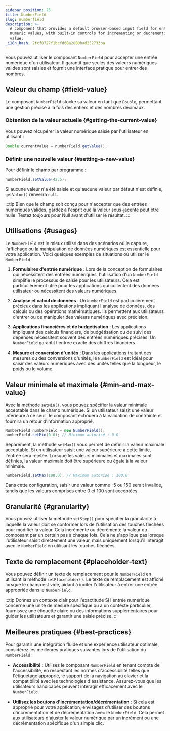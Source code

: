 ```yaml
---
sidebar_position: 25
title: NumberField
slug: numberfield
description: >-
  A component that provides a default browser-based input field for entering
  numeric values, with built-in controls for incrementing or decrementing the
  value.
_i18n_hash: 2fcf0727f1bcfd60a2800bad252733ba
---
```

<DocChip chip='shadow' />
<DocChip chip='name' label="dwc-field" />
<DocChip chip='since' label='23.02' />
<JavadocLink type="foundation" location="com/webforj/component/field/NumberField" top='true' />

<ParentLink parent="Field" />

Vous pouvez utiliser le composant `NumberField` pour accepter une entrée numérique d'un utilisateur. Il garantit que seules des valeurs numériques valides sont saisies et fournit une interface pratique pour entrer des nombres.

<ComponentDemo 
path='/webforj/numberfield?'
javaE='https://raw.githubusercontent.com/webforj/webforj-documentation/refs/heads/main/src/main/java/com/webforj/samples/views/fields/numberfield/NumberFieldView.java'
/>

## Valeur du champ {#field-value}

Le composant `NumberField` stocke sa valeur en tant que `Double`, permettant une gestion précise à la fois des entiers et des nombres décimaux.

### Obtention de la valeur actuelle {#getting-the-current-value}

Vous pouvez récupérer la valeur numérique saisie par l'utilisateur en utilisant :

```java
Double currentValue = numberField.getValue();
```

### Définir une nouvelle valeur {#setting-a-new-value}

Pour définir le champ par programme :

```java
numberField.setValue(42.5);
```

Si aucune valeur n'a été saisie et qu'aucune valeur par défaut n'est définie, `getValue()` renverra `null`.

:::tip
Bien que le champ soit conçu pour n'accepter que des entrées numériques valides, gardez à l'esprit que la valeur sous-jacente peut être nulle. Testez toujours pour Null avant d'utiliser le résultat.
:::

## Utilisations {#usages}

Le `NumberField` est le mieux utilisé dans des scénarios où la capture, l'affichage ou la manipulation de données numériques est essentielle pour votre application. Voici quelques exemples de situations où utiliser le `NumberField` :

1. **Formulaires d'entrée numérique** : Lors de la conception de formulaires qui nécessitent des entrées numériques, l'utilisation d'un `NumberField` simplifie le processus de saisie pour les utilisateurs. Cela est particulièrement utile pour les applications qui collectent des données utilisateur ou nécessitent des valeurs numériques.

2. **Analyse et calcul de données** : Un `NumberField` est particulièrement précieux dans les applications impliquant l'analyse de données, des calculs ou des opérations mathématiques. Ils permettent aux utilisateurs d'entrer ou de manipuler des valeurs numériques avec précision.

3. **Applications financières et de budgétisation** : Les applications impliquant des calculs financiers, de budgétisation ou de suivi des dépenses nécessitent souvent des entrées numériques précises. Un `NumberField` garantit l'entrée exacte des chiffres financiers.

4. **Mesure et conversion d'unités** : Dans les applications traitant des mesures ou des conversions d'unités, le `NumberField` est idéal pour saisir des valeurs numériques avec des unités telles que la longueur, le poids ou le volume.

## Valeur minimale et maximale {#min-and-max-value}

Avec la méthode `setMin()`, vous pouvez spécifier la valeur minimale acceptable dans le champ numérique. Si un utilisateur saisit une valeur inférieure à ce seuil, le composant échouera à la validation de contrainte et fournira un retour d'information approprié.

```java
NumberField numberField = new NumberField();
numberField.setMin(0.0); // Minimum autorisé : 0.0
```

Séparément, la méthode `setMax()` vous permet de définir la valeur maximale acceptable. Si un utilisateur saisit une valeur supérieure à cette limite, l'entrée sera rejetée. Lorsque les valeurs minimales et maximales sont définies, la valeur maximale doit être supérieure ou égale à la valeur minimale.

```java
numberField.setMax(100.0); // Maximum autorisé : 100.0
```

Dans cette configuration, saisir une valeur comme -5 ou 150 serait invalide, tandis que les valeurs comprises entre 0 et 100 sont acceptées.

## Granularité {#granularity}

Vous pouvez utiliser la méthode `setStep()` pour spécifier la granularité à laquelle la valeur doit se conformer lors de l'utilisation des touches fléchées pour modifier la valeur. Cela incrémente ou décrémente la valeur du composant par un certain pas à chaque fois. Cela ne s'applique pas lorsque l'utilisateur saisit directement une valeur, mais uniquement lorsqu'il interagit avec le `NumberField` en utilisant les touches fléchées.

## Texte de remplacement {#placeholder-text}

Vous pouvez définir un texte de remplacement pour le `NumberField` en utilisant la méthode `setPlaceholder()`. Le texte de remplacement est affiché lorsque le champ est vide, aidant à inciter l'utilisateur à entrer une entrée appropriée dans le `NumberField`.

:::tip Donnez un contexte clair pour l'exactitude
Si l'entrée numérique concerne une unité de mesure spécifique ou a un contexte particulier, fournissez une étiquette claire ou des informations supplémentaires pour guider les utilisateurs et garantir une saisie précise.
:::

## Meilleures pratiques {#best-practices}

Pour garantir une intégration fluide et une expérience utilisateur optimale, considérez les meilleures pratiques suivantes lors de l'utilisation du `NumberField` :

- **Accessibilité** : Utilisez le composant `NumberField` en tenant compte de l'accessibilité, en respectant les normes d'accessibilité telles que l'étiquetage approprié, le support de la navigation au clavier et la compatibilité avec les technologies d'assistance. Assurez-vous que les utilisateurs handicapés peuvent interagir efficacement avec le `NumberField`.

- **Utilisez les boutons d'incrémentation/décrémentation** : Si cela est approprié pour votre application, envisagez d'utiliser des boutons d'incrémentation et de décrémentation avec le `NumberField`. Cela permet aux utilisateurs d'ajuster la valeur numérique par un incrément ou une décrémentation spécifique d'un simple clic.
